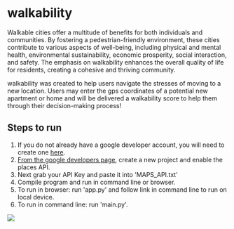 # walkability
Walkable cities offer a multitude of benefits for both individuals and communities. By fostering a pedestrian-friendly environment, these cities contribute to various aspects of well-being, including physical and mental health, environmental sustainability, economic prosperity, social interaction, and safety. The emphasis on walkability enhances the overall quality of life for residents, creating a cohesive and thriving community.

walkability was created to help users navigate the stresses of moving to a new location. Users may enter the gps coordinates of a potential new apartment or home and will be delivered a walkability score to help them through their decision-making process!

## Steps to run
1. If you do not already have a google developer account, you will need to create one [here](https://developers.google.com/).
2. [From the google developers page]((https://developers.google.com/)), create a new project and enable the places API.
3. Next grab your API Key and paste it into 'MAPS_API.txt' 
4. Compile program and run in command line or browser.
5. To run in browser: run 'app.py' and follow link in command line to run on local device.
6. To run in command line: run 'main.py'.

<img src="https://i0.wp.com/www.yesmagazine.org/wp-content/uploads/2021/05/15-min-city-1.jpg?fit=1400%2C840&quality=90&ssl=1"><br>
